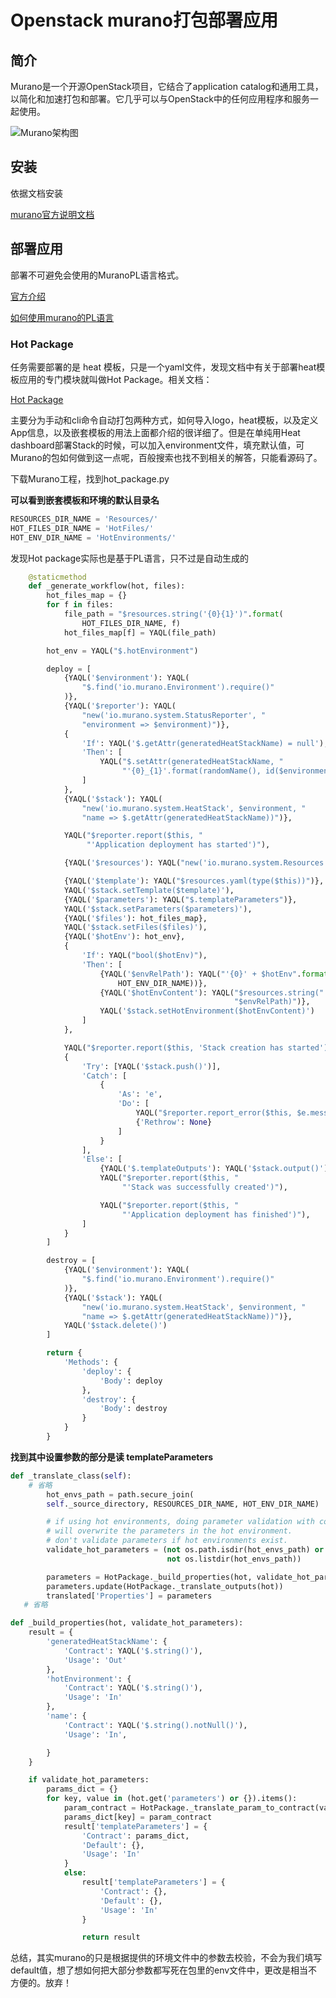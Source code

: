 # Openstack murano打包部署应用

## 简介

Murano是一个开源OpenStack项目，它结合了application catalog和通用工具，以简化和加速打包和部署。它几乎可以与OpenStack中的任何应用程序和服务一起使用。

![Murano架构图](https://cdn.jsdelivr.net/gh/freshchen/resource/img/murano.png)

## 安装

依据文档安装

[murano官方说明文档](https://murano.readthedocs.io/en/stable-liberty/administrator-guide/admin_index.html)

## 部署应用

部署不可避免会使用的MuranoPL语言格式。

[官方介绍](https://murano.readthedocs.io/en/stable-liberty/appdev-guide/murano_pl.html)

[如何使用murano的PL语言](https://blog.csdn.net/canxinghen/article/details/61615823)

### Hot Package

任务需要部署的是 heat 模板，只是一个yaml文件，发现文档中有关于部署heat模板应用的专门模块就叫做Hot Package。相关文档：

[Hot Package](https://murano.readthedocs.io/en/stable-liberty/appdev-guide/hot_packages.html)

主要分为手动和cli命令自动打包两种方式，如何导入logo，heat模板，以及定义App信息，以及嵌套模板的用法上面都介绍的很详细了。但是在单纯用Heat dashboard部署Stack的时候，可以加入environment文件，填充默认值，可Murano的包如何做到这一点呢，百般搜索也找不到相关的解答，只能看源码了。

下载Murano工程，找到hot_package.py

**可以看到嵌套模板和环境的默认目录名**

```python
RESOURCES_DIR_NAME = 'Resources/'
HOT_FILES_DIR_NAME = 'HotFiles/'
HOT_ENV_DIR_NAME = 'HotEnvironments/'
```

发现Hot package实际也是基于PL语言，只不过是自动生成的

```python
    @staticmethod
    def _generate_workflow(hot, files):
        hot_files_map = {}
        for f in files:
            file_path = "$resources.string('{0}{1}')".format(
                HOT_FILES_DIR_NAME, f)
            hot_files_map[f] = YAQL(file_path)

        hot_env = YAQL("$.hotEnvironment")

        deploy = [
            {YAQL('$environment'): YAQL(
                "$.find('io.murano.Environment').require()"
            )},
            {YAQL('$reporter'): YAQL(
                "new('io.murano.system.StatusReporter', "
                "environment => $environment)")},
            {
                'If': YAQL('$.getAttr(generatedHeatStackName) = null'),
                'Then': [
                    YAQL("$.setAttr(generatedHeatStackName, "
                         "'{0}_{1}'.format(randomName(), id($environment)))")
                ]
            },
            {YAQL('$stack'): YAQL(
                "new('io.murano.system.HeatStack', $environment, "
                "name => $.getAttr(generatedHeatStackName))")},

            YAQL("$reporter.report($this, "
                 "'Application deployment has started')"),

            {YAQL('$resources'): YAQL("new('io.murano.system.Resources')")},

            {YAQL('$template'): YAQL("$resources.yaml(type($this))")},
            YAQL('$stack.setTemplate($template)'),
            {YAQL('$parameters'): YAQL("$.templateParameters")},
            YAQL('$stack.setParameters($parameters)'),
            {YAQL('$files'): hot_files_map},
            YAQL('$stack.setFiles($files)'),
            {YAQL('$hotEnv'): hot_env},
            {
                'If': YAQL("bool($hotEnv)"),
                'Then': [
                    {YAQL('$envRelPath'): YAQL("'{0}' + $hotEnv".format(
                        HOT_ENV_DIR_NAME))},
                    {YAQL('$hotEnvContent'): YAQL("$resources.string("
                                                  "$envRelPath)")},
                    YAQL('$stack.setHotEnvironment($hotEnvContent)')
                ]
            },

            YAQL("$reporter.report($this, 'Stack creation has started')"),
            {
                'Try': [YAQL('$stack.push()')],
                'Catch': [
                    {
                        'As': 'e',
                        'Do': [
                            YAQL("$reporter.report_error($this, $e.message)"),
                            {'Rethrow': None}
                        ]
                    }
                ],
                'Else': [
                    {YAQL('$.templateOutputs'): YAQL('$stack.output()')},
                    YAQL("$reporter.report($this, "
                         "'Stack was successfully created')"),

                    YAQL("$reporter.report($this, "
                         "'Application deployment has finished')"),
                ]
            }
        ]

        destroy = [
            {YAQL('$environment'): YAQL(
                "$.find('io.murano.Environment').require()"
            )},
            {YAQL('$stack'): YAQL(
                "new('io.murano.system.HeatStack', $environment, "
                "name => $.getAttr(generatedHeatStackName))")},
            YAQL('$stack.delete()')
        ]

        return {
            'Methods': {
                'deploy': {
                    'Body': deploy
                },
                'destroy': {
                    'Body': destroy
                }
            }
        }
```

**找到其中设置参数的部分是读 templateParameters**

```python
def _translate_class(self):
    # 省略
    	hot_envs_path = path.secure_join(
        self._source_directory, RESOURCES_DIR_NAME, HOT_ENV_DIR_NAME)

        # if using hot environments, doing parameter validation with contracts
        # will overwrite the parameters in the hot environment.
        # don't validate parameters if hot environments exist.
        validate_hot_parameters = (not os.path.isdir(hot_envs_path) or
                                   not os.listdir(hot_envs_path))

        parameters = HotPackage._build_properties(hot, validate_hot_parameters)
        parameters.update(HotPackage._translate_outputs(hot))
        translated['Properties'] = parameters
   # 省略

def _build_properties(hot, validate_hot_parameters):
    result = {
        'generatedHeatStackName': {
            'Contract': YAQL('$.string()'),
            'Usage': 'Out'
        },
        'hotEnvironment': {
            'Contract': YAQL('$.string()'),
            'Usage': 'In'
        },
        'name': {
            'Contract': YAQL('$.string().notNull()'),
            'Usage': 'In',

        }
    }

    if validate_hot_parameters:
        params_dict = {}
        for key, value in (hot.get('parameters') or {}).items():
            param_contract = HotPackage._translate_param_to_contract(value)
            params_dict[key] = param_contract
            result['templateParameters'] = {
                'Contract': params_dict,
                'Default': {},
                'Usage': 'In'
            }
            else:
                result['templateParameters'] = {
                    'Contract': {},
                    'Default': {},
                    'Usage': 'In'
                }

                return result
```

总结，其实murano的只是根据提供的环境文件中的参数去校验，不会为我们填写default值，想了想如何把大部分参数都写死在包里的env文件中，更改是相当不方便的。放弃！